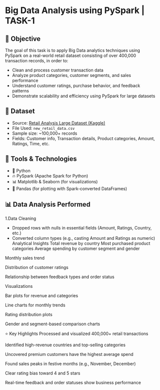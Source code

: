 
# Big Data Analysis using PySpark | TASK-1

## 🎯 Objective
The goal of this task is to apply Big Data analytics techniques using PySpark on a real-world retail dataset consisting of over 400,000 transaction records, in order to:

- Clean and process customer transaction data
- Analyze product categories, customer segments, and sales performance
- Understand customer ratings, purchase behavior, and feedback patterns
- Demonstrate scalability and efficiency using PySpark for large datasets

## 📁 Dataset

- Source: [Retail Analysis Large Dataset (Kaggle)](https://www.kaggle.com/datasets/sahilprajapati143/retail-analysis-large-dataset)
- File Used: `new_retail_data.csv`
- Sample size: ~100,000+ records
- Fields: Customer info, Transaction details, Product categories, Amount, Ratings, Time, etc.

## 🚀 Tools & Technologies

- 🐍 Python
- 🔥 PySpark (Apache Spark for Python)
- 📊 Matplotlib & Seaborn (for visualizations)
- 🧠 Pandas (for plotting with Spark-converted DataFrames)

## 📊 Data Analysis Performed

1.Data Cleaning
- Dropped rows with nulls in essential fields (Amount, Ratings, Country, etc.)
- Converted column types (e.g., casting Amount and Ratings as numeric)
Analytical Insights
Total revenue by country
Most purchased product categories
Average spending by customer segment and gender

Monthly sales trend

Distribution of customer ratings

Relationship between feedback types and order status

Visualizations

Bar plots for revenue and categories

Line charts for monthly trends

Rating distribution plots

Gender and segment-based comparison charts

⭐ Key Highlights
Processed and visualized 400,000+ retail transactions

Identified high-revenue countries and top-selling categories

Uncovered premium customers have the highest average spend

Found sales peaks in festive months (e.g., November, December)

Clear rating bias toward 4 and 5 stars

Real-time feedback and order statuses show business performance
